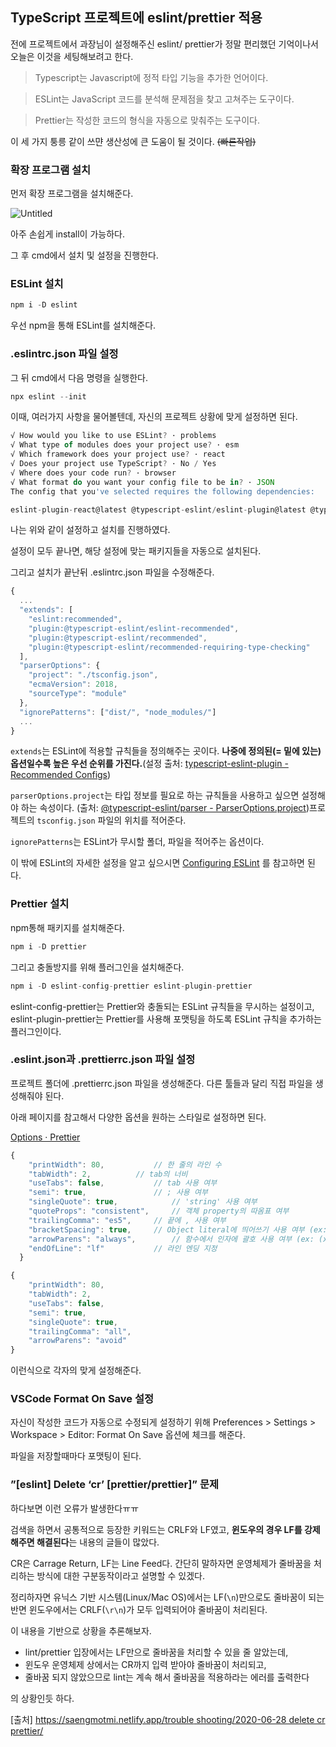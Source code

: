## TypeScript 프로젝트에 eslint/prettier 적용

 전에 프로젝트에서 과장님이 설정해주신 eslint/ prettier가 정말 편리했던 기억이나서 오늘은 이것을 세팅해보려고 한다.

> Typescript는 Javascript에 정적 타입 기능을 추가한 언어이다.

> ESLint는 JavaScript 코드를 분석해 문제점을 찾고 고쳐주는 도구이다.

> Prettier는 작성한 코드의 형식을 자동으로 맞춰주는 도구이다.

이 세 가지 퉁릉 같이 쓰먄 생산성에 큰 도움이 될 것이다. ~~(빠른작업)~~

### 확장 프로그램 설치

먼저 확장 프로그램을 설치해준다. 

![Untitled](https://user-images.githubusercontent.com/58289110/105010362-f5bb3d00-5a7e-11eb-80c7-6a49d356744b.png)


아주 손쉽게 install이 가능하다.

그 후 cmd에서 설치 및 설정을 진행한다.

### ESLint 설치

```jsx
npm i -D eslint
```

우선 npm을 통해 ESLint를 설치해준다.

### .eslintrc.json 파일 설정

그 뒤 cmd에서 다음 명령을 실행한다.

```jsx
npx eslint --init
```

이때, 여러가지 사항을 물어볼텐데, 자신의 프로젝트 상황에 맞게 설정하면 된다.

```jsx
√ How would you like to use ESLint? · problems
√ What type of modules does your project use? · esm
√ Which framework does your project use? · react
√ Does your project use TypeScript? · No / Yes
√ Where does your code run? · browser
√ What format do you want your config file to be in? · JSON
The config that you've selected requires the following dependencies:

eslint-plugin-react@latest @typescript-eslint/eslint-plugin@latest @typescript-eslint/parser@latest √ Would you like to install them now with npm? · No / Yes
```

나는 위와 같이 설정하고 설치를 진행하였다.

설정이 모두 끝나면, 해당 설정에 맞는 패키지들을 자동으로 설치된다.

그리고 설치가 끝난뒤 .eslintrc.json 파일을 수정해준다.

```jsx
{
  ...
  "extends": [
    "eslint:recommended",
    "plugin:@typescript-eslint/eslint-recommended",
    "plugin:@typescript-eslint/recommended",
    "plugin:@typescript-eslint/recommended-requiring-type-checking"
  ],
  "parserOptions": {
    "project": "./tsconfig.json",
    "ecmaVersion": 2018,
    "sourceType": "module"
  },
  "ignorePatterns": ["dist/", "node_modules/"]
  ...
}
```

`extends`는 ESLint에 적용할 규칙들을 정의해주는 곳이다. **나중에 정의된(= 밑에 있는) 옵션일수록 높은 우선 순위를 가진다.**(설정 출처: [typescript-eslint-plugin - Recommended Configs](https://github.com/typescript-eslint/typescript-eslint/tree/master/packages/eslint-plugin#recommended-configs))

`parserOptions.project`는 타입 정보를 필요로 하는 규칙들을 사용하고 싶으면 설정해야 하는 속성이다. (출처: [@typescript-eslint/parser - ParserOptions.project](https://www.npmjs.com/package/@typescript-eslint/parser#parseroptionsproject))프로젝트의 `tsconfig.json` 파일의 위치를 적어준다.

`ignorePatterns`는 ESLint가 무시할 폴더, 파일을 적어주는 옵션이다.

이 밖에 ESLint의 자세한 설정을 알고 싶으시면 [Configuring ESLint](https://eslint.org/docs/user-guide/configuring) 를 참고하면 된다.

### Prettier 설치

npm통해 패키지를 설치해준다.

```jsx
npm i -D prettier
```

그리고 충돌방지를 위해 플러그인을 설치해준다.

```jsx
npm i -D eslint-config-prettier eslint-plugin-prettier
```

eslint-config-prettier는 Prettier와 충돌되는 ESLint 규칙들을 무시하는 설정이고, eslint-plugin-prettier는 Prettier를 사용해 포맷팅을 하도록 ESLint 규칙을 추가하는 플러그인이다.

### .eslint.json과 .prettierrc.json 파일 설정

프로젝트 폴더에 .prettierrc.json 파일을 생성해준다. 다른 툴들과 달리 직접 파일을 생성해줘야 된다. 

아래 페이지를 참고해서 다양한 옵션을 원하는 스타일로 설정하면 된다.

[Options · Prettier](https://prettier.io/docs/en/options.html)

```jsx
{
    "printWidth": 80,			// 한 줄의 라인 수
    "tabWidth": 2,			// tab의 너비
    "useTabs": false,			// tab 사용 여부
    "semi": true,				// ; 사용 여부
    "singleQuote": true,			// 'string' 사용 여부
    "quoteProps": "consistent",		// 객체 property의 따옴표 여부
    "trailingComma": "es5",		// 끝에 , 사용 여부
    "bracketSpacing": true,		// Object literal에 띄어쓰기 사용 여부 (ex: { foo: bar })
    "arrowParens": "always",		// 함수에서 인자에 괄호 사용 여부 (ex: (x) => y)
    "endOfLine": "lf"			// 라인 엔딩 지정
  }
```

```jsx
{
    "printWidth": 80,
    "tabWidth": 2,
    "useTabs": false,
    "semi": true,
    "singleQuote": true,
    "trailingComma": "all",
    "arrowParens": "avoid"
}
```

이런식으로 각자의 맞게 설정해준다.

### VSCode Format On Save 설정

자신이 작성한 코드가 자동으로 수정되게 설정하기 위해 Preferences > Settings > Workspace > Editor: Format On Save 옵션에 체크를 해준다.

파일을 저장할때마다 포맷팅이 된다.

### ”[eslint] Delete ‘cr’ [prettier/prettier]” 문제

하다보면 이런 오류가 발생한다ㅠㅠ

검색을 하면서 공통적으로 등장한 키워드는 CRLF와 LF였고, **윈도우의 경우 LF를 강제해주면 해결된다**는 내용의 글들이 많았다.

CR은 Carrage Return, LF는 Line Feed다. 간단히 말하자면 운영체제가 줄바꿈을 처리하는 방식에 대한 구분동작이라고 설명할 수 있겠다.

정리하자면 유닉스 기반 시스템(Linux/Mac OS)에서는 LF(`\n`)만으로도 줄바꿈이 되는 반면 윈도우에서는 CRLF(`\r\n`)가 모두 입력되어야 줄바꿈이 처리된다.

이 내용을 기반으로 상황을 추론해보자.

- lint/prettier 입장에서는 LF만으로 줄바꿈을 처리할 수 있을 줄 알았는데,
- 윈도우 운영체제 상에서는 CR까지 입력 받아야 줄바꿈이 처리되고,
- 줄바꿈 되지 않았으므로 lint는 계속 해서 줄바꿈을 적용하라는 에러를 출력한다

의 상황인듯 하다. 

[출처]
[https://saengmotmi.netlify.app/trouble shooting/2020-06-28 delete cr prettier/](https://saengmotmi.netlify.app/trouble%20shooting/2020-06-28%20delete%20cr%20prettier/)
